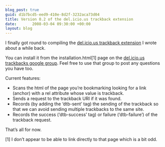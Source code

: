 ```yaml
---
blog_post: true
guid: d1b7bcd5-eed9-410e-8d2f-3232aca73d04
title: Version 0.2 of the del.icio.us trackback extension
date:       2008-03-04 09:30:00 +00:00
layout: blog
---
```


I finally got round to compiling the [del.icio.us trackback
extension](/blog/2008-02-04-sending-trackbacks-to-the-sites-that-you-bookmark-in-del-icio-us)
I wrote about a while back.

You can install it from the installation.html[1] page on the
[del.icio.us trackbacks google
group](http://groups.google.com/group/delicious-trackbacks). Feel free
to use that group to post any questions you have too.

Current features:

-   Scans the html of the page you’re bookmarking looking for a link
    (anchor) with a rel attribute whose value is trackback.
-   Sends a request to the trackback URI if it was found.
-   Records (by adding the ‘dtb-sent’ tag) the sending of the trackback
    so that we can avoid sending multiple trackbacks to the same site.
-   Records the success (‘dtb-success’ tag) or failure (‘dtb-failure’)
    of the trackback request.

That’s all for now.

[1] I don’t appear to be able to link directly to that page which is a
bit odd.
